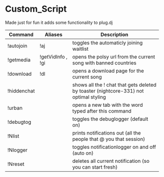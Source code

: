 # Custom_Script 
Made just for fun it adds some functionality to plug.dj

Command | Aliases | Description
--- | --- | ---
!autojoin | !aj | toggles the automaticly joining waitlist
!getmedia | !getVidInfo , !gi | opens the polsy url from the current song with banned countries
!download | !dl | opens a download page for the current song
!hiddenchat |  | shows all the ! chat that gets deleted by toaster (nightcore-331) not optimal styling
!urban |  | opens a new tab with the word typed after this command
!debugtog |  | toggles the debuglogger (default on)
!Nlist |  | prints notifications out (all the people that @ you that session)
!Nlogger |  | toggles notificationlogger on and off (auto on)
!Nreset |  | deletes all current notification (so you can start fresh)
